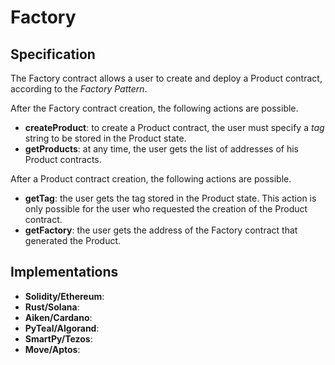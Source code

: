 # Factory

## Specification

The Factory contract allows a user to create and 
deploy a Product contract,
according to the *Factory Pattern*.

After the Factory contract creation, 
the following actions are possible.
- **createProduct**: to create a Product 
contract, the user must specify a *tag* 
string to be stored in the Product state. 
- **getProducts**: at any time, the user gets 
the list of addresses of his Product contracts.

After a Product contract creation, 
the following actions are possible.
- **getTag**: the user gets the tag stored in 
the Product state. This action is only possible 
for the user who requested the creation of the 
Product contract.
- **getFactory**: the user gets the address
of the Factory contract that generated the 
Product.

## Implementations

- **Solidity/Ethereum**: 
- **Rust/Solana**:
- **Aiken/Cardano**:
- **PyTeal/Algorand**:
- **SmartPy/Tezos**:
- **Move/Aptos**:
